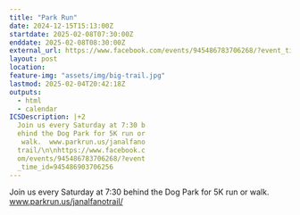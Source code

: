 ```yaml
---
title: "Park Run"
date: 2024-12-15T15:13:00Z
startdate: 2025-02-08T07:30:00Z
enddate: 2025-02-08T08:30:00Z
external_url: https://www.facebook.com/events/945486783706268/?event_time_id=945486903706256
layout: post
location: 
feature-img: "assets/img/big-trail.jpg"
lastmod: 2025-02-04T20:42:18Z
outputs:
  - html
  - calendar
ICSDescription: |+2
  Join us every Saturday at 7:30 b  ehind the Dog Park for 5K run or   walk.  www.parkrun.us/janalfano  trail/\n\nhttps://www.facebook.c  om/events/945486783706268/?event  _time_id=945486903706256
---
```


Join us every Saturday at 7&#58;30 behind the Dog Park for 5K run or walk.  www.parkrun.us/janalfanotrail/<br>
  <br>
  

